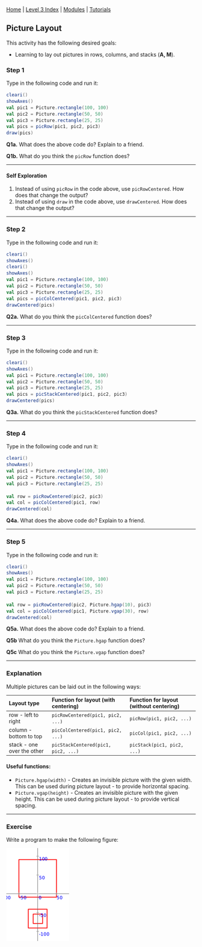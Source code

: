 <div class="nav">
  <a href="../../index.html">Home</a> | <a href="index.html">Level 3 Index</a> | <a href="/modules/modules-index.html">Modules</a> | <a href="../../tutorials-index.html">Tutorials</a>
</div>

## Picture Layout

This activity has the following desired goals:
* Learning to lay out pictures in rows, columns, and stacks (**A, M**).

### Step 1

Type in the following code and run it:

```scala
cleari()
showAxes()
val pic1 = Picture.rectangle(100, 100)
val pic2 = Picture.rectangle(50, 50)
val pic3 = Picture.rectangle(25, 25)
val pics = picRow(pic1, pic2, pic3)
draw(pics)
```

**Q1a.** What does the above code do? Explain to a friend.

**Q1b.** What do you think the `picRow` function does?


---

#### Self Exploration

1. Instead of using `picRow` in the code above, use `picRowCentered`. How does that change the output?
1. Instead of using `draw` in the code above, use `drawCentered`. How does that change the output?

---

### Step 2

Type in the following code and run it:

```scala
cleari()
showAxes()
cleari()
showAxes()
val pic1 = Picture.rectangle(100, 100)
val pic2 = Picture.rectangle(50, 50)
val pic3 = Picture.rectangle(25, 25)
val pics = picColCentered(pic1, pic2, pic3)
drawCentered(pics)
```

**Q2a.** What do you think the `picColCentered` function does?

---

### Step 3

Type in the following code and run it:

```scala
cleari()
showAxes()
val pic1 = Picture.rectangle(100, 100)
val pic2 = Picture.rectangle(50, 50)
val pic3 = Picture.rectangle(25, 25)
val pics = picStackCentered(pic1, pic2, pic3)
drawCentered(pics)
```

**Q3a.** What do you think the `picStackCentered` function does?

---

### Step 4

Type in the following code and run it:

```scala
cleari()
showAxes()
val pic1 = Picture.rectangle(100, 100)
val pic2 = Picture.rectangle(50, 50)
val pic3 = Picture.rectangle(25, 25)

val row = picRowCentered(pic2, pic3)
val col = picColCentered(pic1, row)
drawCentered(col)
```

**Q4a.** What does the above code do? Explain to a friend.

---

### Step 5

Type in the following code and run it:

```scala
cleari()
showAxes()
val pic1 = Picture.rectangle(100, 100)
val pic2 = Picture.rectangle(50, 50)
val pic3 = Picture.rectangle(25, 25)

val row = picRowCentered(pic2, Picture.hgap(10), pic3)
val col = picColCentered(pic1, Picture.vgap(30), row)
drawCentered(col)
```

**Q5a.** What does the above code do? Explain to a friend.

**Q5b** What do you think the `Picture.hgap` function does?

**Q5c** What do you think the `Picture.vgap` function does?

---

### Explanation

Multiple pictures can be laid out in the following ways:

| Layout type | Function for layout (with centering) | Function for layout (without centering) |
| :--- | :--- | :--- |
| row - left to right | `picRowCentered(pic1, pic2, ...)` | `picRow(pic1, pic2, ...)` |
| column - bottom to top | `picColCentered(pic1, pic2, ...)` | `picCol(pic1, pic2, ...)` |
| stack - one over the other | `picStackCentered(pic1, pic2, ...)` | `picStack(pic1, pic2, ...)` |  

#### Useful functions:

* `Picture.hgap(width)` - Creates an invisible picture with the given width. This can be used during picture layout - to provide horizontal spacing.
* `Picture.vgap(height)` - Creates an invisible picture with the given height. This can be used during picture layout - to provide vertical spacing.

---

### Exercise

Write a program to make the following figure:

![picture-layout-exercise.png](picture-layout-exercise.png)




